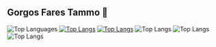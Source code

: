 ## Gorgos Fares Tammo 👋


![Top Languages](https://github-readme-stats.vercel.app/api/top-langs/?username=Gorgostammos&layout=compact)
[![Top Langs](https://github-readme-stats.vercel.app/api/top-langs/?username=Gorgostammos&layout=donut)](https://github.com/Gorgostammos/github-readme-stats)
[![Top Langs](https://github-readme-stats.vercel.app/api/top-langs/?username=Gorgostammos&layout=pie)](https://github.com/Gorgostammos/github-readme-stats)
![Top Langs](https://github-readme-stats.vercel.app/api/top-langs/?username=Gorgostammos&size_weight=0.5&count_weight=0.5)
![Top Langs](https://github-readme-stats.vercel.app/api/top-langs/?username=Gorgostammos&exclude_repo=github-readme-stats,Gorgostammos.github.io)
![Top Langs](https://github-readme-stats.vercel.app/api/top-langs/?username=anuraghazra&layout=compact)


